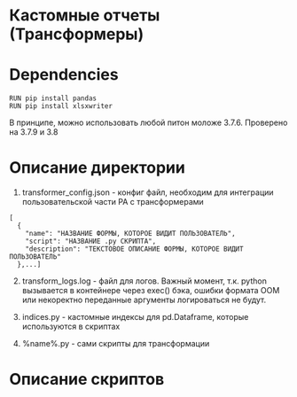 # Кастомные отчеты (Трансформеры)

# Dependencies
```
RUN pip install pandas
RUN pip install xlsxwriter
```
В принципе, можно использовать любой питон моложе 3.7.6. Проверено на 3.7.9 и 3.8

# Описание директории
1. transformer_config.json - конфиг файл, необходим для интеграции пользовательской части РА с трансформерами
```
[
  {
    "name": "НАЗВАНИЕ ФОРМЫ, КОТОРОЕ ВИДИТ ПОЛЬЗОВАТЕЛЬ",
    "script": "НАЗВАНИЕ .py СКРИПТА",
    "description": "ТЕКСТОВОЕ ОПИСАНИЕ ФОРМЫ, КОТОРОЕ ВИДИТ ПОЛЬЗОВАТЕЛЬ"
  },...]
```
2. transform_logs.log - файл для логов. Важный момент, т.к. python вызывается в контейнере через exec() бэка, ошибки формата ООМ или некоректно переданные аргументы логироваться не будут.

3. indices.py - кастомные индексы для pd.Dataframe, которые используются в скриптах

4. %name%.py - сами скрипты для трансформации

# Описание скриптов